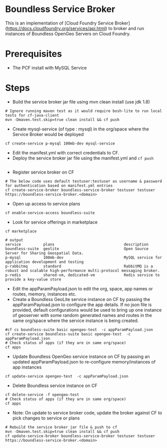 # Boundless Service Broker

This is an implementation of [Cloud Foundry Service Broker] (https://docs.cloudfoundry.org/services/api.html) to broker and run instances of Boundless OpenGeo Servers on Cloud Foundry. 

# Prerequisites
* The PCF install with MySQL Service

# Steps
* Build the service broker jar file using mvn clean install (use jdk 1.8)
```
# Ignore running maven test as it would require bosh-lite to run local tests for cf-java-client
mvn -Dmaven.test.skip=true clean install && cf push
```
* Create mysql-service (of type : mysql) in the org/space where the Service Broker would be deployed
```
cf create-service p-mysql 100mb-dev mysql-service
```
* Edit the manifest.yml with correct credentials to CF.
* Deploy the service broker jar file using the manifest.yml and `cf push`
```
```
* Register service broker on CF
```
# The below code uses default testuser:testuser as username & password for authentication based on manifest.yml entries
cf create-service-broker boundless-service-broker testuser testuser https://boundless-service-broker.<domain>
```
* Open up access to service plans
```
cf enable-service-access boundless-suite
```
* Look for service offerings in marketplace
```
cf marketplace

# output
service          plans                               description
boundless-suite  geolite                             Open Source Server for Sharing Geospatial Data.
p-mysql          100mb-dev                           MySQL service for application development and testing
p-rabbitmq       standard                            RabbitMQ is a robust and scalable high-performance multi-protocol messaging broker.
p-redis          shared-vm, dedicated-vm             Redis service to provide a key-value store
```
* Edit the appParamPayload.json to edit the org, space, app names or routes, memory, instances etc.
* Create a Boundless GeoLite service instance on CF by passing the appParamPayload.json to configure the app details. If no json file is provided, default configurations would be used to bring up one instance of geoserver with some random generated names and routes in the same org/space where the service instance is being created.

```
#cf cs boundless-suite basic opengeo-test  -c appParamPayload.json
cf create-service boundless-suite basic opengeo-test  -c appParamPayload.json
# Check status of apps (if they are in same org/space)
cf apps
```
* Update Boundless OpenGeo service instance on CF by passing an updated appParamPayload.json to re-configure memory/instances  of app instances
```
cf update-service opengeo-test  -c appParamPayload.json
```
* Delete Boundless service instance on CF 
```
cf delete-service -f opengeo-test  
# Check status of apps (if they are in same org/space)
cf apps
```
* Note: On update to service broker code, update the broker against CF to pick changes to service or plans
```
# Rebuild the service broker jar file & push to cf
mvn -Dmaven.test.skip=true clean install && cf push
cf update-service-broker boundless-service-broker testuser testuser https://boundless-service-broker.<domain>
```
